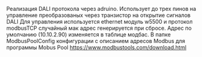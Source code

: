 Реализация DALI протокола через adruino.
Использует до трех пинов на управление преобразованых через транзистор на открытие сигналов DALI
Для управления используется  ethernet модуль w5500 и протокол modbusTCP 
случайный мак адрес генерируется при сбросе. Адрес по умолчанию (10.10.2.90) изменяется в таблице модбас. 
В папке ModbusPoolConfig конфигурации с описанием адресов Моdbus для программы Mobus Pool https://www.modbustools.com/download.html
